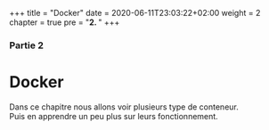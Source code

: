 +++
title = "Docker"
date = 2020-06-11T23:03:22+02:00
weight = 2
chapter = true
pre = "<b>2. </b>"
+++

### Partie 2

# Docker

Dans ce chapitre nous allons voir plusieurs type de conteneur.  
Puis en apprendre un peu plus sur leurs fonctionnement.
